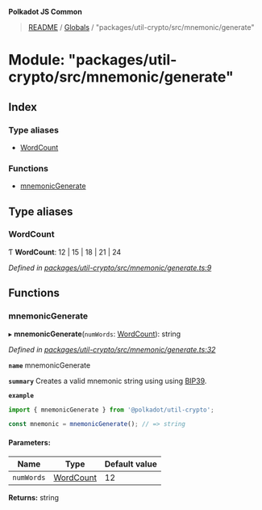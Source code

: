 **Polkadot JS Common**

> [README](../README.md) / [Globals](../globals.md) / "packages/util-crypto/src/mnemonic/generate"

# Module: "packages/util-crypto/src/mnemonic/generate"

## Index

### Type aliases

* [WordCount](_packages_util_crypto_src_mnemonic_generate_.md#wordcount)

### Functions

* [mnemonicGenerate](_packages_util_crypto_src_mnemonic_generate_.md#mnemonicgenerate)

## Type aliases

### WordCount

Ƭ  **WordCount**: 12 \| 15 \| 18 \| 21 \| 24

*Defined in [packages/util-crypto/src/mnemonic/generate.ts:9](https://github.com/polkadot-js/common/blob/975103fd/packages/util-crypto/src/mnemonic/generate.ts#L9)*

## Functions

### mnemonicGenerate

▸ **mnemonicGenerate**(`numWords`: [WordCount](_packages_util_crypto_src_mnemonic_generate_.md#wordcount)): string

*Defined in [packages/util-crypto/src/mnemonic/generate.ts:32](https://github.com/polkadot-js/common/blob/975103fd/packages/util-crypto/src/mnemonic/generate.ts#L32)*

**`name`** mnemonicGenerate

**`summary`** Creates a valid mnemonic string using using [BIP39](https://github.com/bitcoin/bips/blob/master/bip-0039.mediawiki).

**`example`** 
<BR>

```javascript
import { mnemonicGenerate } from '@polkadot/util-crypto';

const mnemonic = mnemonicGenerate(); // => string
```

#### Parameters:

Name | Type | Default value |
------ | ------ | ------ |
`numWords` | [WordCount](_packages_util_crypto_src_mnemonic_generate_.md#wordcount) | 12 |

**Returns:** string
